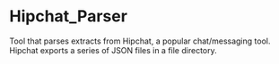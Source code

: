 Hipchat_Parser
==============

Tool that parses extracts from Hipchat, a popular chat/messaging tool.  Hipchat exports a series of JSON files in a file directory.  
